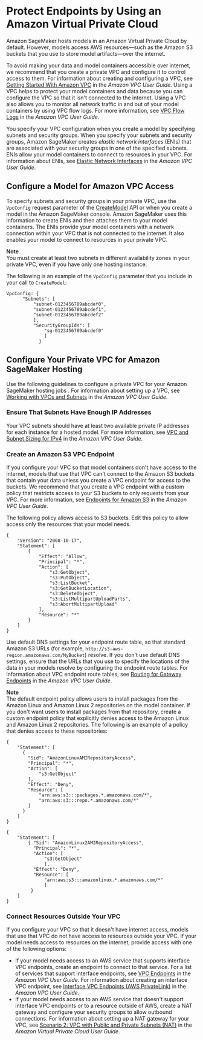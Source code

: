 # Protect Endpoints by Using an Amazon Virtual Private Cloud<a name="host-vpc"></a>

Amazon SageMaker hosts models in an Amazon Virtual Private Cloud by default\. However, models access AWS resources—such as the Amazon S3 buckets that you use to store model artifacts—over the internet\.

To avoid making your data and model containers accessible over internet, we recommend that you create a private VPC and configure it to control access to them\. For information about creating and configuring a VPC, see [Getting Started With Amazon VPC](https://docs.aws.amazon.com/AmazonVPC/latest/UserGuide/getting-started-ipv4.html) in the *Amazon VPC User Guide*\. Using a VPC helps to protect your model containers and data because you can configure the VPC so that it isn't connected to the internet\. Using a VPC also allows you to monitor all network traffic in and out of your model containers by using VPC flow logs\. For more information, see [VPC Flow Logs](https://docs.aws.amazon.com/AmazonVPC/latest/UserGuide/flow-logs.html) in the *Amazon VPC User Guide*\.

You specify your VPC configuration when you create a model by specifying subnets and security groups\. When you specify your subnets and security groups, Amazon SageMaker creates *elastic network interfaces* \(ENIs\) that are associated with your security groups in one of the specified subnets\. ENIs allow your model containers to connect to resources in your VPC\. For information about ENIs, see [Elastic Network Interfaces](https://docs.aws.amazon.com/AmazonVPC/latest/UserGuide/VPC_ElasticNetworkInterfaces.html) in the *Amazon VPC User Guide*\.

## Configure a Model for Amazon VPC Access<a name="host-vpc-configure"></a>

To specify subnets and security groups in your private VPC, use the `VpcConfig` request parameter of the [CreateModel](API_CreateModel.md) API or when you create a model in the Amazon SageMaker console\. Amazon SageMaker uses this information to create ENIs and then attaches them to your model containers\. The ENIs provide your model containers with a network connection within your VPC that is not connected to the internet\. It also enables your model to connect to resources in your private VPC\.

**Note**  
You must create at least two subnets in different availability zones in your private VPC, even if you have only one hosting instance\.

The following is an example of the `VpcConfig` parameter that you include in your call to `CreateModel`:

```
VpcConfig: {
      "Subnets": [
          "subnet-0123456789abcdef0",
          "subnet-0123456789abcdef1",
          "subnet-0123456789abcdef2"
          ],
          "SecurityGroupIds": [
              "sg-0123456789abcdef0"
              ]
            }
```

## Configure Your Private VPC for Amazon SageMaker Hosting<a name="host-vpc-vpc"></a>

Use the following guidelines to configure a private VPC for your Amazon SageMaker hosting jobs \. For information about setting up a VPC, see [Working with VPCs and Subnets](https://docs.aws.amazon.com/AmazonVPC/latest/UserGuide/working-with-vpcs.html) in the *Amazon VPC User Guide*\.

### Ensure That Subnets Have Enough IP Addresses<a name="host-vpc-ip"></a>

Your VPC subnets should have at least two available private IP addresses for each instance for a hosted model\. For more information, see [VPC and Subnet Sizing for IPv4](https://docs.aws.amazon.com/AmazonVPC/latest/UserGuide/VPC_Subnets.html#vpc-sizing-ipv4) in the *Amazon VPC User Guide*\.

### Create an Amazon S3 VPC Endpoint<a name="host-vpc-s3"></a>

If you configure your VPC so that model containers don't have access to the internet, models that use that VPC can't connect to the Amazon S3 buckets that contain your data unless you create a VPC endpoint for access to the buckets\. We recommend that you create a VPC endpoint with a custom policy that restricts access to your S3 buckets to only requests from your VPC\. For more information, see [Endpoints for Amazon S3](https://docs.aws.amazon.com/AmazonVPC/latest/UserGuide/vpc-endpoints-s3.html) in the *Amazon VPC User Guide*\.

The following policy allows access to S3 buckets\. Edit this policy to allow access only the resources that your model needs\.

```
{
    "Version": "2008-10-17",
    "Statement": [
        {
            "Effect": "Allow",
            "Principal": "*",
            "Action": [
                "s3:GetObject",
                "s3:PutObject",
                "s3:ListBucket",
                "s3:GetBucketLocation",
                "s3:DeleteObject",
                "s3:ListMultipartUploadParts",
                "s3:AbortMultipartUpload"
            ],
            "Resource": "*"
        }
    ]
}
```

Use default DNS settings for your endpoint route table, so that standard Amazon S3 URLs \(for example, `http://s3-aws-region.amazonaws.com/MyBucket`\) resolve\. If you don't use default DNS settings, ensure that the URLs that you use to specify the locations of the data in your models resolve by configuring the endpoint route tables\. For information about VPC endpoint route tables, see [Routing for Gateway Endpoints](https://docs.aws.amazon.com/AmazonVPC/latest/UserGuide/vpce-gateway.html#vpc-endpoints-routing) in the *Amazon VPC User Guide*\.

**Note**  
The default endpoint policy allows users to install packages from the Amazon Linux and Amazon Linux 2 repositories on the model container\. If you don't want users to install packages from that repository, create a custom endpoint policy that explicitly denies access to the Amazon Linux and Amazon Linux 2 repositories\. The following is an example of a policy that denies access to these repositories:  

```
{ 
    "Statement": [ 
      { 
        "Sid": "AmazonLinuxAMIRepositoryAccess",
        "Principal": "*",
        "Action": [ 
            "s3:GetObject" 
        ],
        "Effect": "Deny",
        "Resource": [
            "arn:aws:s3:::packages.*.amazonaws.com/*",
            "arn:aws:s3:::repo.*.amazonaws.com/*"
        ] 
      } 
    ] 
} 

{ 
    "Statement": [ 
        { "Sid": "AmazonLinux2AMIRepositoryAccess",
          "Principal": "*",
          "Action": [ 
              "s3:GetObject" 
              ],
          "Effect": "Deny",
          "Resource": [
              "arn:aws:s3:::amazonlinux.*.amazonaws.com/*" 
              ] 
         } 
    ] 
}
```

### Connect Resources Outside Your VPC<a name="host-vpc-nat"></a>

If you configure your VPC so that it doesn't have internet access, models that use that VPC do not have access to resources outside your VPC\. If your model needs access to resources on the internet, provide access with one of the following options:
+ If your model needs access to an AWS service that supports interface VPC endpoints, create an endpoint to connect to that service\. For a list of services that support interface endpoints, see [VPC Endpoints](https://docs.aws.amazon.com/AmazonVPC/latest/UserGuide/vpc-endpoints.html) in the *Amazon VPC User Guide*\. For information about creating an interface VPC endpoint, see [Interface VPC Endpoints \(AWS PrivateLink\)](https://docs.aws.amazon.com/AmazonVPC/latest/UserGuide/vpce-interface.html) in the *Amazon VPC User Guide*\.
+ If your model needs access to an AWS service that doesn't support interface VPC endpoints or to a resource outside of AWS, create a NAT gateway and configure your security groups to allow outbound connections\. For information about setting up a NAT gateway for your VPC, see [Scenario 2: VPC with Public and Private Subnets \(NAT\)](https://docs.aws.amazon.com/AmazonVPC/latest/UserGuide/VPC_Scenario2.html) in the *Amazon Virtual Private Cloud User Guide*\.